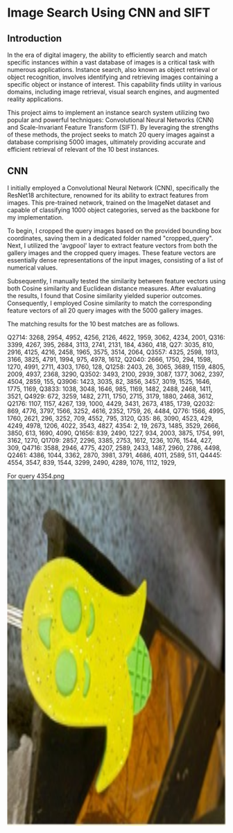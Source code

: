# Image Search Using CNN and SIFT

## Introduction ##
In the era of digital imagery, the ability to efficiently search and match specific instances within a vast database of images is a critical task with numerous applications. Instance search, also known as object retrieval or object recognition, involves identifying and retrieving images containing a specific object or instance of interest. This capability finds utility in various domains, including image retrieval, visual search engines, and augmented reality applications.

This project aims to implement an instance search system utilizing two popular and powerful techniques: Convolutional Neural Networks (CNN) and Scale-Invariant Feature Transform (SIFT). By leveraging the strengths of these methods, the project seeks to match 20 query images against a database comprising 5000 images, ultimately providing accurate and efficient retrieval of relevant of the 10 best instances.

## CNN ##


I initially employed a Convolutional Neural Network (CNN), specifically the ResNet18 architecture, renowned for its ability to extract features from images. This pre-trained network, trained on the ImageNet dataset and capable of classifying 1000 object categories, served as the backbone for my implementation.

To begin, I cropped the query images based on the provided bounding box coordinates, saving them in a dedicated folder named "cropped_query". Next, I utilized the 'avgpool' layer to extract feature vectors from both the gallery images and the cropped query images. These feature vectors are essentially dense representations of the input images, consisting of a list of numerical values.

Subsequently, I manually tested the similarity between feature vectors using both Cosine similarity and Euclidean distance measures. After evaluating the results, I found that Cosine similarity yielded superior outcomes. Consequently, I employed Cosine similarity to match the corresponding feature vectors of all 20 query images with the 5000 gallery images.

The matching results for the 10 best matches are as follows.


Q2714: 3268, 2954, 4952, 4256, 2126, 4622, 1959, 3062, 4234, 2001, 
Q316: 3399, 4267, 395, 2684, 3113, 2741, 2131, 184, 4360, 418, 
Q27: 3035, 810, 2916, 4125, 4216, 2458, 1965, 3575, 3514, 2064, 
Q3557: 4325, 2598, 1913, 3166, 3825, 4791, 1994, 975, 4978, 1612, 
Q2040: 2666, 1750, 294, 1598, 1270, 4991, 2711, 4303, 1760, 128, 
Q1258: 2403, 26, 3065, 3689, 1159, 4805, 2009, 4937, 2368, 3290, 
Q3502: 3493, 2100, 2939, 3087, 1377, 3062, 2397, 4504, 2859, 155, 
Q3906: 1423, 3035, 82, 3856, 3457, 3019, 1525, 1646, 1775, 1169, 
Q3833: 1038, 3048, 1646, 985, 1169, 1482, 2488, 2468, 1411, 3521, 
Q4929: 672, 3259, 1482, 2711, 1750, 2715, 3179, 1880, 2468, 3612, 
Q2176: 1107, 1157, 4267, 139, 1000, 4429, 3431, 2673, 4185, 1739, 
Q2032: 869, 4776, 3797, 1566, 3252, 4616, 2352, 1759, 26, 4484, 
Q776: 1566, 4995, 1760, 2621, 296, 3252, 709, 4552, 795, 3120, 
Q35: 86, 3090, 4523, 429, 4249, 4978, 1206, 4022, 3543, 4827, 
4354: 2, 19, 2673, 1485, 3529, 2666, 3850, 613, 1690, 4090, 
Q1656: 839, 2490, 1227, 934, 2003, 3875, 1754, 991, 3162, 1270, 
Q1709: 2857, 2296, 3385, 2753, 1612, 1236, 1076, 1544, 427, 309, 
Q4716: 3588, 2946, 4775, 4207, 2589, 2433, 1487, 2960, 2786, 4498, 
Q2461: 4386, 1044, 3362, 2870, 3981, 3791, 4686, 4011, 2589, 511, 
Q4445: 4554, 3547, 839, 1544, 3299, 2490, 4289, 1076, 1112, 1929,

For query 4354.png
<img src="/data/Source_Results/4354.jpg" alt="t" width="800" height="800">


